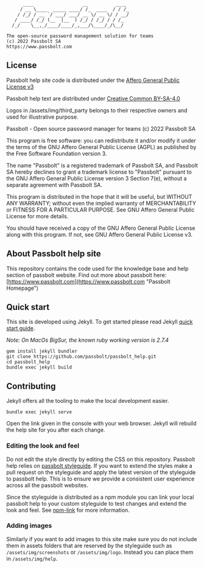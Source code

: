
	      ____                  __          ____
	     / __ \____  _____ ____/ /_  ____  / / /_
	    / /_/ / __ `/ ___/ ___/ __ \/ __ \/ / __/
	   / ____/ /_/ (__  |__  ) /_/ / /_/ / / /_
	  /_/    \__,_/____/____/_,___/\____/_/\__/
	
	The open-source password management solution for teams
	(c) 2022 Passbolt SA
	https://www.passbolt.com

## License

Passbolt help site code is distributed under the [Affero General Public License v3](http://www.gnu.org/licenses/agpl-3.0.html)

Passbolt help text are distributed under [Creative Common BY-SA-4.0](https://creativecommons.org/licenses/by-sa/4.0/)

Logos in /assets/img/third_party belongs to their respective owners and used for illustrative purpose.

Passbolt - Open source password manager for teams
(c) 2022 Passbolt SA

This program is free software: you can redistribute it and/or modify it under the terms of the GNU Affero General 
Public License (AGPL) as published by the Free Software Foundation version 3.

The name "Passbolt" is a registered trademark of Passbolt SA, and Passbolt SA hereby declines to grant a trademark 
license to "Passbolt" pursuant to the GNU Affero General Public License version 3 Section 7(e), without a separate 
agreement with Passbolt SA.

This program is distributed in the hope that it will be useful, but WITHOUT ANY WARRANTY; without even the implied 
warranty of MERCHANTABILITY or FITNESS FOR A PARTICULAR PURPOSE. See GNU Affero General Public License for more details.

You should have received a copy of the GNU Affero General Public License along with this program. If not, see GNU 
Affero General Public License v3.

## About Passbolt help site

This repository contains the code used for the knowledge base and help section of passbolt website.
Find out more about passbolt here:
[https://www.passbolt.com](https://www.passbolt.com "Passbolt Homepage")

## Quick start
This site is developed using Jekyll.
To get started please read Jekyll [quick start guide](https://jekyllrb.com/docs/quickstart/).

*Note: On MacOs BigSur, the known ruby working  version is 2.7.4*

```
gem install jekyll bundler
git clone https://github.com/passbolt/passbolt_help.git
cd passbolt_help
bundle exec jekyll build
```

## Contributing
Jekyll offers all the tooling to make the local development easier.

```
bundle exec jekyll serve
```

Open the link given in the console with your web browser. Jekyll will rebuild the help site for you
after each change.

### Editing the look and feel
Do not edit the style directly by editing the CSS on this repository.
Passbolt help relies on [passbolt styleguide](https://github.com/passbolt/passbolt_styleguide).
If you want to extend the styles make a pull request on the styleguide and apply the latest version
of the styleguide to passbolt help. This is to ensure we provide a consistent user experience across 
all the passbolt websites.

Since the styleguide is distributed as a npm module you can link your local passbolt help to your custom 
styleguide to test changes and extend the look and feel. 
See [npm-link](https://docs.npmjs.com/cli/link) for more information.

### Adding images
Similarly if you want to add images to this site make sure you do not include them in assets folders that are
reserved by the styleguide such as `/assets/img/screenshots` or `/assets/img/logo`. Instead you can place 
them in `/assets/img/help`.
